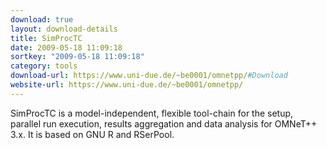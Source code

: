 ```yaml
---
download: true
layout: download-details
title: SimProcTC
date: 2009-05-18 11:09:18
sortkey: "2009-05-18 11:09:18"
category: tools
download-url: https://www.uni-due.de/~be0001/omnetpp/#Download
website-url: https://www.uni-due.de/~be0001/omnetpp/
---
```


SimProcTC is a model-independent, flexible tool-chain for the setup, parallel run execution, results aggregation and data analysis for OMNeT++ 3.x. It is based on GNU R and RSerPool.

